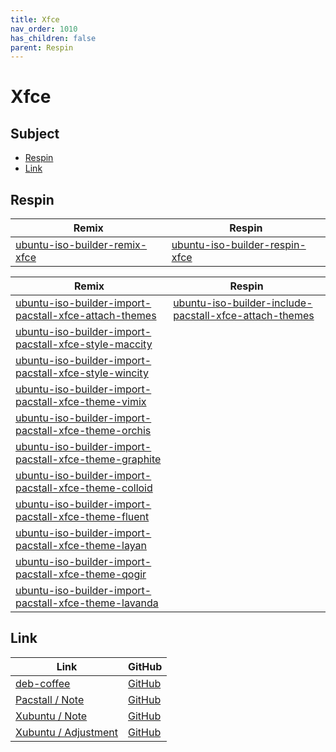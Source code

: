 ```yaml
---
title: Xfce
nav_order: 1010
has_children: false
parent: Respin
---
```



# Xfce




## Subject

* [Respin](#respin)
* [Link](#link)



## Respin

| Remix  | Respin |
| ------ | ------ |
| [ubuntu-iso-builder-remix-xfce](https://github.com/samwhelp/ubuntu-iso-builder-remix-xfce) | [ubuntu-iso-builder-respin-xfce](https://github.com/samwhelp/ubuntu-iso-builder-respin-xfce) |


| Remix  | Respin |
| ------ | ------ |
| [ubuntu-iso-builder-import-pacstall-xfce-attach-themes](https://github.com/samwhelp/ubuntu-iso-builder-import-pacstall-xfce-attach-themes) | [ubuntu-iso-builder-include-pacstall-xfce-attach-themes](https://github.com/samwhelp/ubuntu-iso-builder-include-pacstall-xfce-attach-themes) |
| [ubuntu-iso-builder-import-pacstall-xfce-style-maccity](https://github.com/samwhelp/ubuntu-iso-builder-import-pacstall-xfce-style-maccity) |  |
| [ubuntu-iso-builder-import-pacstall-xfce-style-wincity](https://github.com/samwhelp/ubuntu-iso-builder-import-pacstall-xfce-style-wincity) |  |
| [ubuntu-iso-builder-import-pacstall-xfce-theme-vimix](https://github.com/samwhelp/ubuntu-iso-builder-import-pacstall-xfce-theme-vimix) |  |
| [ubuntu-iso-builder-import-pacstall-xfce-theme-orchis](https://github.com/samwhelp/ubuntu-iso-builder-import-pacstall-xfce-theme-orchis) |  |
| [ubuntu-iso-builder-import-pacstall-xfce-theme-graphite](https://github.com/samwhelp/ubuntu-iso-builder-import-pacstall-xfce-theme-graphite) |  |
| [ubuntu-iso-builder-import-pacstall-xfce-theme-colloid](https://github.com/samwhelp/ubuntu-iso-builder-import-pacstall-xfce-theme-colloid) |  |
| [ubuntu-iso-builder-import-pacstall-xfce-theme-fluent](https://github.com/samwhelp/ubuntu-iso-builder-import-pacstall-xfce-theme-fluent) |  |
| [ubuntu-iso-builder-import-pacstall-xfce-theme-layan](https://github.com/samwhelp/ubuntu-iso-builder-import-pacstall-xfce-theme-layan) |  |
| [ubuntu-iso-builder-import-pacstall-xfce-theme-qogir](https://github.com/samwhelp/ubuntu-iso-builder-import-pacstall-xfce-theme-qogir) |  |
| [ubuntu-iso-builder-import-pacstall-xfce-theme-lavanda](https://github.com/samwhelp/ubuntu-iso-builder-import-pacstall-xfce-theme-lavanda) |  |




## Link

| Link | GitHub |
| ---- | ------ |
| [deb-coffee](https://samwhelp.github.io/deb-coffee/) | [GitHub](https://github.com/samwhelp/deb-coffee) |
| [Pacstall / Note](https://samwhelp.github.io/note-about-pacstall/) | [GitHub](https://github.com/samwhelp/note-about-pacstall) |
| [Xubuntu / Note](https://samwhelp.github.io/note-about-xubuntu/) | [GitHub](https://github.com/samwhelp/note-about-xubuntu) |
| [Xubuntu / Adjustment](https://samwhelp.github.io/xubuntu-adjustment/) | [GitHub](https://github.com/samwhelp/xubuntu-adjustment) |
